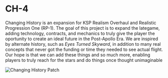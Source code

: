 # CH-4

Changing History is an expansion for KSP Realism Overhaul and Realistic Progression One (RP-1). The goal of this project is to expand the lategame, adding technology, contracts, and mechanics to truly give the player the oportunity to create an ideal future in the Post-Apollo Era. We are inspired by alternate history, such as *Eyes Turned Skyward*, in addition to many real concepts that never got the funding or time they needed to see actual flight. Our hope is that we can add these things and so much more, enabling players to truly reach for the stars and do things once thought unimaginable 

![Changing History Patch](https://i.imgur.com/pRcXo4n.png)
